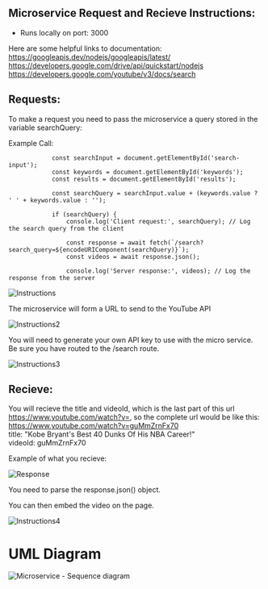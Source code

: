 ## Microservice Request and Recieve Instructions: 

- Runs locally on port: 3000

Here are some helpful links to documentation: \
 https://googleapis.dev/nodejs/googleapis/latest/ \
 https://developers.google.com/drive/api/quickstart/nodejs \
 https://developers.google.com/youtube/v3/docs/search 
 
## Requests: 

To make a request you need to pass the microservice a query stored in the variable searchQuery: 

Example Call:
```        document.getElementById('search-button').addEventListener('click', async () => {
            const searchInput = document.getElementById('search-input');
            const keywords = document.getElementById('keywords');
            const results = document.getElementById('results');

            const searchQuery = searchInput.value + (keywords.value ? ' ' + keywords.value : '');

            if (searchQuery) {
                console.log('Client request:', searchQuery); // Log the search query from the client    

                const response = await fetch(`/search?search_query=${encodeURIComponent(searchQuery)}`);
                const videos = await response.json();

                console.log('Server response:', videos); // Log the response from the server
```

![Instructions](https://user-images.githubusercontent.com/72106175/236707582-b77a95f2-0911-4834-ad55-f50b98cd0d5b.png) 


The microservice will form a URL to send to the YouTube API 

![Instructions2](https://user-images.githubusercontent.com/72106175/236707592-1ef81432-e7f7-48d0-bc1f-307dc1e9b1d5.png) 


You will need to generate your own API key to use with the micro service. \
Be sure you have routed to the /search route. 

![Instructions3](https://user-images.githubusercontent.com/72106175/236707595-cdf29742-a3c6-47d1-974e-d0a7602c49d7.png) 

## Recieve: 

You will recieve the title  and videoId, which is the last part of this url https://www.youtube.com/watch?v=, so the complete url would be like this: \
https://www.youtube.com/watch?v=guMmZrnFx70 \
title: "Kobe Bryant's Best 40 Dunks Of His NBA Career!" \
videoId: guMmZrnFx70 

Example of what you recieve:

![Response](https://user-images.githubusercontent.com/72106175/236708733-d41f10b2-b1d6-4cbd-b12f-01e737356935.png)

You need to parse the response.json() object.

You can then embed the video on the page.

![Instructions4](https://user-images.githubusercontent.com/72106175/236707598-d24eceea-abe9-4392-8dac-33d36322eede.png)

# UML Diagram
![Microservice - Sequence diagram](https://user-images.githubusercontent.com/72106175/236708293-b06d997f-7397-43ce-8512-b4cbed06c04d.png)

